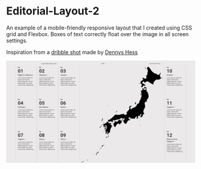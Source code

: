 # Editorial-Layout-2

An example of a mobile-friendly responsive layout that I created using CSS grid and Flexbox. Boxes of text correctly float over the image in all screen settings.

Inspiration from a [dribble shot](https://dribbble.com/shots/3259881-Editorial-Layout-5-Map) made by [Dennys Hess](https://dribbble.com/dennyshess)



![alt text](https://github.com/DEmanderbag/Editorial-Layout-2/blob/master/editorial-layout5/img/Screenshot_2019-07-16%20Editorial%20Layout%20%235%20(Map).png)

